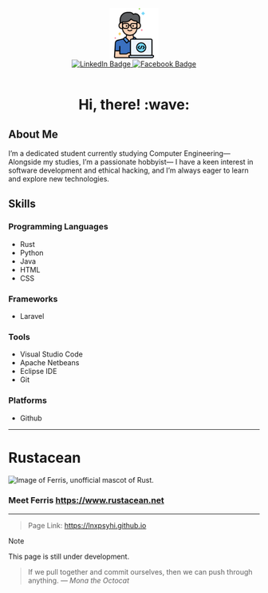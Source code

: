 <div align="center">
   <img alt="programmer" src="programmer.png" width="100">
</div>

<div align="center">
  <a href="https://www.linkedin.com/in/rommel-matic-267528327">
     <img src="https://img.shields.io/badge/LinkedIn-blue?style=flat-square&logo=linkedin&logoColor=white" alt="LinkedIn Badge"/>
  </a>
  <a href="">
     <img src="https://img.shields.io/badge/Facebook-blue?style=flat-square&logo=Facebook&logoColor=white" alt="Facebook Badge" />
  </a>
</div>

<div align="center">
   <img src="https://komarev.com/ghpvc/?username=lnxpsyhi&style=flat-square&color=800080&label=PROFILE+VIEWS" alt="">
</div>

<div align="center">
   <h1>Hi, there! :wave:</h1>
</div>

## About Me
I’m a dedicated student currently studying Computer Engineering—
 Alongside my studies, I’m a passionate hobbyist—
I have a keen interest in software development and ethical hacking,
and I’m always eager to learn and explore new technologies.

## Skills

### Programming Languages
- Rust
- Python
- Java
- HTML
- CSS

### Frameworks
- Laravel
  
### Tools
- Visual Studio Code
- Apache Netbeans
- Eclipse IDE
- Git

### Platforms
- Github

---

# Rustacean
<picture>
   <source media="(prefers-color-scheme: dark)" srcset="https://www.rustacean.net/assets/rustacean-orig-noshadow.svg">
   <source media="(prefers-color-scheme: light)" srcset="https://www.rustacean.net/assets/cuddlyferris.svg">
   <img alt="Image of Ferris, unofficial mascot of Rust." width="100" height="100">
</picture>

### Meet Ferris https://www.rustacean.net

---

> Page Link: https://lnxpsyhi.github.io

> [!NOTE]
> This page is still under development.

> If we pull together and commit ourselves, then we can push through anything.
— *Mona the Octocat*

<!-- TO DO: add more details about me later -->
